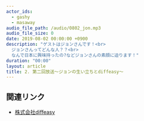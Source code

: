 ```yaml
---
actor_ids:
  - gashy
  - masaway
audio_file_path: /audio/0802_jon.mp3
audio_file_size: 0
date: 2019-08-02 00:00:00 +0900
description: "ゲストはジョンさんです！<br>
  ジョンさんってどんな人？？<br>
  なんで日本に興味持ったの?などジョンさんの素顔に迫ります！"
duration: "00:00"
layout: article
title: 2. 第二回放送〜ジョンの生い立ちとdiffeasy〜
---
```


## 関連リンク

- [株式会社diffeasy](https://diffeasy.com/)